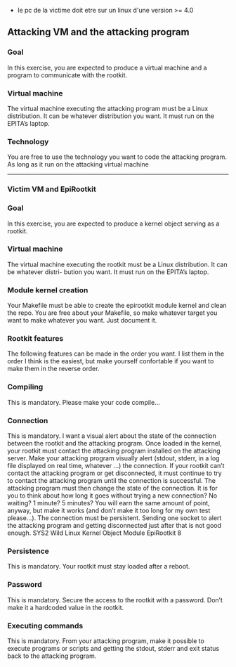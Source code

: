- le pc de la victime doit etre sur un linux d'une version >= 4.0

## Attacking VM and the attacking program

### Goal
In this exercise, you are expected to produce a virtual machine and a program to communicate with
the rootkit.

### Virtual machine
The virtual machine executing the attacking program must be a Linux distribution. It can be
whatever distribution you want.
It must run on the EPITA’s laptop.

### Technology
You are free to use the technology you want to code the attacking program. As long as it run on the
attacking virtual machine

---

### Victim VM and EpiRootkit

### Goal
In this exercise, you are expected to produce a kernel object serving as a rootkit.

### Virtual machine
The virtual machine executing the rootkit must be a Linux distribution. It can be whatever distri-
bution you want.
It must run on the EPITA’s laptop.

### Module kernel creation
Your Makefile must be able to create the epirootkit module kernel and clean the repo.
You are free about your Makefile, so make whatever target you want to make whatever you want.
Just document it.
### Rootkit features
The following features can be made in the order you want. I list them in the order I think is the
easiest, but make yourself confortable if you want to make them in the reverse order.
### Compiling
This is mandatory.
Please make your code compile...
### Connection
This is mandatory.
I want a visual alert about the state of the connection between the rootkit and the attacking program.
Once loaded in the kernel, your rootkit must contact the attacking program installed on the attacking
server. Make your attacking program visually alert (stdout, stderr, in a log file displayed on real
time, whatever ...) the connection.
If your rootkit can’t contact the attacking program or get disconnected, it must continue to try to
contact the attacking program until the connection is successful. The attacking program must then
change the state of the connection.
It is for you to think about how long it goes without trying a new connection? No waiting? 1 minute?
5 minutes? You will earn the same amount of point, anyway, but make it works (and don’t make it
too long for my own test please...).
The connection must be persistent. Sending one socket to alert the attacking program and getting
disconnected just after that is not good enough.
SYS2
Wild Linux Kernel Object Module EpiRootkit 8
### Persistence
This is mandatory.
Your rootkit must stay loaded after a reboot.
### Password
This is mandatory.
Secure the access to the rootkit with a password. Don’t make it a hardcoded value in the rootkit.
### Executing commands
This is mandatory.
From your attacking program, make it possible to execute programs or scripts and getting the stdout,
stderr and exit status back to the attacking program.
